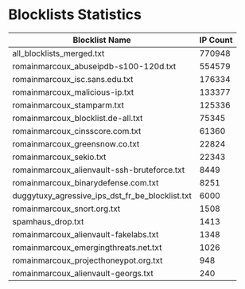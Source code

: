 # Blocklists Statistics
| Blocklist Name | IP Count |
|----|----|
| all_blocklists_merged.txt | 770948 |
| romainmarcoux_abuseipdb-s100-120d.txt | 554579 |
| romainmarcoux_isc.sans.edu.txt | 176334 |
| romainmarcoux_malicious-ip.txt | 133377 |
| romainmarcoux_stamparm.txt | 125336 |
| romainmarcoux_blocklist.de-all.txt | 75345 |
| romainmarcoux_cinsscore.com.txt | 61360 |
| romainmarcoux_greensnow.co.txt | 22824 |
| romainmarcoux_sekio.txt | 22343 |
| romainmarcoux_alienvault-ssh-bruteforce.txt | 8449 |
| romainmarcoux_binarydefense.com.txt | 8251 |
| duggytuxy_agressive_ips_dst_fr_be_blocklist.txt | 6000 |
| romainmarcoux_snort.org.txt | 1508 |
| spamhaus_drop.txt | 1413 |
| romainmarcoux_alienvault-fakelabs.txt | 1348 |
| romainmarcoux_emergingthreats.net.txt | 1026 |
| romainmarcoux_projecthoneypot.org.txt | 948 |
| romainmarcoux_alienvault-georgs.txt | 240 |
